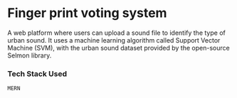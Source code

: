 # Finger print voting system

A web platform where users can upload a sound file to identify the type of urban sound. It uses a machine learning algorithm called Support Vector Machine (SVM), with the urban sound dataset provided by the open-source Selmon library.

### Tech Stack Used
    MERN 
   
